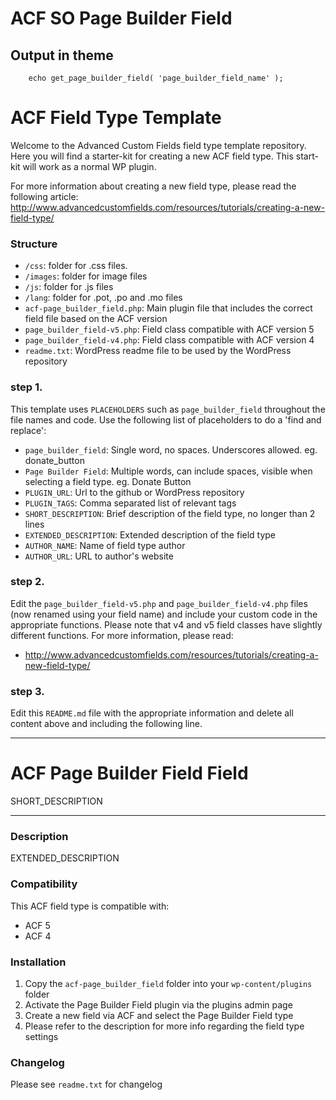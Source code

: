 
# ACF SO Page Builder Field



## Output in theme

```
    echo get_page_builder_field( 'page_builder_field_name' );
```



































# ACF Field Type Template

Welcome to the Advanced Custom Fields field type template repository.
Here you will find a starter-kit for creating a new ACF field type. This start-kit will work as a normal WP plugin.

For more information about creating a new field type, please read the following article:
http://www.advancedcustomfields.com/resources/tutorials/creating-a-new-field-type/

### Structure

* `/css`:  folder for .css files.
* `/images`: folder for image files
* `/js`: folder for .js files
* `/lang`: folder for .pot, .po and .mo files
* `acf-page_builder_field.php`: Main plugin file that includes the correct field file based on the ACF version
* `page_builder_field-v5.php`: Field class compatible with ACF version 5 
* `page_builder_field-v4.php`: Field class compatible with ACF version 4
* `readme.txt`: WordPress readme file to be used by the WordPress repository

### step 1.

This template uses `PLACEHOLDERS` such as `page_builder_field` throughout the file names and code. Use the following list of placeholders to do a 'find and replace':

* `page_builder_field`: Single word, no spaces. Underscores allowed. eg. donate_button
* `Page Builder Field`: Multiple words, can include spaces, visible when selecting a field type. eg. Donate Button
* `PLUGIN_URL`: Url to the github or WordPress repository
* `PLUGIN_TAGS`: Comma separated list of relevant tags
* `SHORT_DESCRIPTION`: Brief description of the field type, no longer than 2 lines
* `EXTENDED_DESCRIPTION`: Extended description of the field type
* `AUTHOR_NAME`: Name of field type author
* `AUTHOR_URL`: URL to author's website

### step 2.

Edit the `page_builder_field-v5.php` and `page_builder_field-v4.php` files (now renamed using your field name) and include your custom code in the appropriate functions. 
Please note that v4 and v5 field classes have slightly different functions. For more information, please read:
* http://www.advancedcustomfields.com/resources/tutorials/creating-a-new-field-type/

### step 3.

Edit this `README.md` file with the appropriate information and delete all content above and including the following line.

-----------------------

# ACF Page Builder Field Field

SHORT_DESCRIPTION

-----------------------

### Description

EXTENDED_DESCRIPTION

### Compatibility

This ACF field type is compatible with:
* ACF 5
* ACF 4

### Installation

1. Copy the `acf-page_builder_field` folder into your `wp-content/plugins` folder
2. Activate the Page Builder Field plugin via the plugins admin page
3. Create a new field via ACF and select the Page Builder Field type
4. Please refer to the description for more info regarding the field type settings

### Changelog
Please see `readme.txt` for changelog
